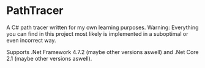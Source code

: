 # PathTracer

A C# path tracer written for my own learning purposes.
Warning: Everything you can find in this project most likely is implemented in a suboptimal or even incorrect way.


Supports .Net Framework 4.7.2 (maybe other versions aswell) and .Net Core 2.1 (maybe other versions aswell).
